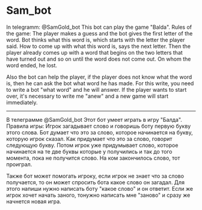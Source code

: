 # Sam_bot
In telegramm: @SamGold_bot
This bot can play the game "Balda".
Rules of the game: The player makes a guess and the bot gives the first letter of the word. Bot thinks what this word is, which starts with the letter the player said. How to come up with what this word is, says the next letter. Then the player already comes up with a word that begins on the two letters that have turned out and so on until the word does not come out. On whom the word ended, he lost.

Also the bot can help the player, if the player does not know what the word is, then he can ask the bot what word he has made. For this write, you need to write a bot "what word" and he will answer.
If the player wants to start over, it's necessary to write me "anew" and a new game will start immediately.
_______

В телеграмме @SamGold_bot
Этот бот умеет играть в игру "Балда".
Правила игры: Игрок загадывает слово и говоришь боту первую букву этого слова. Бот думает что это за слово, которое начинается на букву, которую игрок сказал. Как придумает что это за слово, говорит следующую букву. Потом игрок уже придумывает слово, которое начинается на те две буквы которые у получились и так до того момента, пока не получится слово. На ком закончилось слово, тот проиграл.

Также бот может помогать игроку, если игрок не знает что за слово получается, то он может спросить бота какое слово он загадал. Для этого напиши нужно написать боту  "какое слово" и он ответит.
Если же игрок хочет начать заного, тонужно написать мне "заново" и сразу же начнется новая игра.

